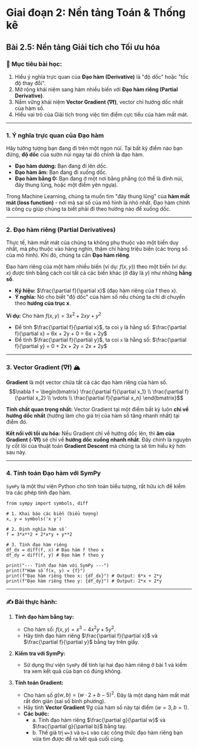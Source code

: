 # Giai đoạn 2: Nền tảng Toán & Thống kê
## Bài 2.5: Nền tảng Giải tích cho Tối ưu hóa

### **🎯 Mục tiêu bài học:**
1.  Hiểu ý nghĩa trực quan của **Đạo hàm (Derivative)** là "độ dốc" hoặc "tốc độ thay đổi".
2.  Mở rộng khái niệm sang hàm nhiều biến với **Đạo hàm riêng (Partial Derivative)**.
3.  Nắm vững khái niệm **Vector Gradient (∇f)**, vector chỉ hướng dốc nhất của hàm số.
4.  Hiểu vai trò của Giải tích trong việc tìm điểm cực tiểu của hàm mất mát.

---

### **1. Ý nghĩa trực quan của Đạo hàm**

Hãy tưởng tượng bạn đang đi trên một ngọn núi. Tại bất kỳ điểm nào bạn đứng, **độ dốc** của sườn núi ngay tại đó chính là đạo hàm.

* **Đạo hàm dương:** Bạn đang đi lên dốc.
* **Đạo hàm âm:** Bạn đang đi xuống dốc.
* **Đạo hàm bằng 0:** Bạn đang ở một nơi bằng phẳng (có thể là đỉnh núi, đáy thung lũng, hoặc một điểm yên ngựa).

Trong Machine Learning, chúng ta muốn tìm "đáy thung lũng" của **hàm mất mát (loss function)** - nơi mà sai số của mô hình là nhỏ nhất. Đạo hàm chính là công cụ giúp chúng ta biết phải đi theo hướng nào để xuống dốc. 

---

### **2. Đạo hàm riêng (Partial Derivatives)**

Thực tế, hàm mất mát của chúng ta không phụ thuộc vào một biến duy nhất, mà phụ thuộc vào hàng nghìn, thậm chí hàng triệu biến (các trọng số của mô hình). Khi đó, chúng ta cần **Đạo hàm riêng**.

Đạo hàm riêng của một hàm nhiều biến (ví dụ: $f(x, y)$) theo một biến (ví dụ: $x$) được tính bằng cách coi tất cả các biến khác (ở đây là $y$) như những **hằng số**.

* **Ký hiệu:** $\frac{\partial f}{\partial x}$ (đạo hàm riêng của f theo x).
* **Ý nghĩa:** Nó cho biết "độ dốc" của hàm số nếu chúng ta chỉ di chuyển theo **hướng của trục x**.

**Ví dụ:** Cho hàm $f(x, y) = 3x^2 + 2xy + y^2$
* Để tính $\frac{\partial f}{\partial x}$, ta coi `y` là hằng số:
    $\frac{\partial f}{\partial x} = 6x + 2y + 0 = 6x + 2y$
* Để tính $\frac{\partial f}{\partial y}$, ta coi `x` là hằng số:
    $\frac{\partial f}{\partial y} = 0 + 2x + 2y = 2x + 2y$

---

### **3. Vector Gradient (∇f) 🏔️**

**Gradient** là một vector chứa tất cả các đạo hàm riêng của hàm số.
$$\nabla f = \begin{bmatrix} \frac{\partial f}{\partial x_1} \\ \frac{\partial f}{\partial x_2} \\ \vdots \\ \frac{\partial f}{\partial x_n} \end{bmatrix}$$

**Tính chất quan trọng nhất:** Vector Gradient tại một điểm bất kỳ luôn **chỉ về hướng dốc nhất** (hướng làm cho giá trị của hàm số tăng nhanh nhất) tại điểm đó.

**Kết nối với tối ưu hóa:** Nếu Gradient chỉ về hướng dốc lên, thì **âm của Gradient (-∇f)** sẽ chỉ về **hướng dốc xuống nhanh nhất**. Đây chính là nguyên lý cốt lõi của thuật toán **Gradient Descent** mà chúng ta sẽ tìm hiểu kỹ hơn sau này.

---

### **4. Tính toán Đạo hàm với SymPy**

`SymPy` là một thư viện Python cho tính toán biểu tượng, rất hữu ích để kiểm tra các phép tính đạo hàm.

    from sympy import symbols, diff

    # 1. Khai báo các biến (biểu tượng)
    x, y = symbols('x y')

    # 2. Định nghĩa hàm số
    f = 3*x**2 + 2*x*y + y**2

    # 3. Tính đạo hàm riêng
    df_dx = diff(f, x) # Đạo hàm f theo x
    df_dy = diff(f, y) # Đạo hàm f theo y

    print("--- Tính đạo hàm với SymPy ---")
    print(f"Hàm số f(x, y) = {f}")
    print(f"Đạo hàm riêng theo x: {df_dx}") # Output: 6*x + 2*y
    print(f"Đạo hàm riêng theo y: {df_dy}") # Output: 2*x + 2*y

---

### **✍️ Bài thực hành:**

1.  **Tính đạo hàm bằng tay:**
    * Cho hàm số: $f(x, y) = x^3 - 4x^2y + 5y^2$.
    * Hãy tính đạo hàm riêng $\frac{\partial f}{\partial x}$ và $\frac{\partial f}{\partial y}$ bằng tay trên giấy.

2.  **Kiểm tra với SymPy:**
    * Sử dụng thư viện `SymPy` để tính lại hai đạo hàm riêng ở bài 1 và kiểm tra xem kết quả của bạn có đúng không.

3.  **Tính toán Gradient:**
    * Cho hàm số $g(w, b) = (w \cdot 2 + b - 5)^2$. Đây là một dạng hàm mất mát rất đơn giản (sai số bình phương).
    * Hãy tính **Vector Gradient** $\nabla g$ của hàm số này tại điểm $(w=3, b=1)$.
    * **Các bước:**
        * a. Tính đạo hàm riêng $\frac{\partial g}{\partial w}$ và $\frac{\partial g}{\partial b}$ bằng tay.
        * b. Thế giá trị `w=3` và `b=1` vào các công thức đạo hàm riêng bạn vừa tìm được để ra kết quả cuối cùng.